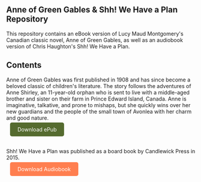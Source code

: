 ## Anne of Green Gables & Shh! We Have a Plan Repository

This repository contains an eBook version of Lucy Maud Montgomery's Canadian classic novel, Anne of Green Gables, as well as an audiobook version of Chris Haughton's Shh! We Have a Plan.

## Contents

Anne of Green Gables was first published in 1908 and has since become a beloved classic of children's literature. The story follows the adventures of Anne Shirley, an 11-year-old orphan who is sent to live with a middle-aged brother and sister on their farm in Prince Edward Island, Canada. Anne is imaginative, talkative, and prone to mishaps, but she quickly wins over her new guardians and the people of the small town of Avonlea with her charm and good nature.

<div class="download_epub"  style="margin: 10px; margin-buttom: 0px;">
    <a href="V3AnneofGreenGables.epub" style="background-color: #556B2F; color: white; padding: 10px 20px; text-decoration: none; border-radius: 5px;">Download ePub</a></div><br/>


Shh! We Have a Plan was published as a board book by Candlewick Press in 2015.

<div class="download_epub"  style="margin: 10px; margin-buttom: 0px;">
    <a href="#" style="background-color: #ff7f50; color: white; padding: 10px 20px; text-decoration: none; border-radius: 5px;">Download Audiobook</a></div>

